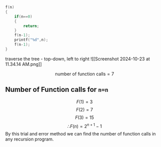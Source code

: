 ```c
f(n)
{
	if(n==0)
	{
		return;
	}
	f(n-1);
	printf("%d",n);
	f(n-1);
}
```

traverse the tree - top-down, left to right
![[Screenshot 2024-10-23 at 11.34.14 AM.png]]

$$\text{number of function calls} = 7$$

## Number of Function calls for `n=n`
$$F(1)=3$$
$$F(2)=7$$
$$F(3)=15$$
$$∴F(n)=2^{n+1}-1$$
By this trial and error method we can find the number of function calls in any recursion program.